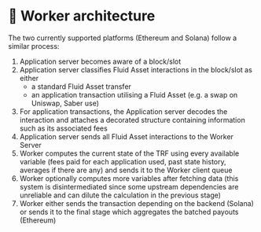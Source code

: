 # 👷 Worker architecture

The two currently supported platforms (Ethereum and Solana) follow a similar process:

1. Application server becomes aware of a block/slot
2. Application server classifies Fluid Asset interactions in the block/slot as either&#x20;
   * a standard Fluid Asset transfer
   * an application transaction utilising a Fluid Asset (e.g. a swap on Uniswap, Saber use)
3. For application transactions, the Application server decodes the interaction and attaches a decorated structure containing information such as its associated fees&#x20;
4. Application server sends all Fluid Asset interactions to the Worker Server
5. Worker computes the current state of the TRF using every available variable (fees paid for each application used, past state history, averages if there are any) and sends it to the Worker client queue
6. Worker optionally computes more variables after fetching data (this system is disintermediated since some upstream dependencies are unreliable and can dilute the calculation in the previous stage)
7. Worker either sends the transaction depending on the backend (Solana) or sends it to the final stage which aggregates the batched payouts (Ethereum)

